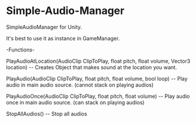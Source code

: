 # Simple-Audio-Manager
SimpleAudioManager for Unity.

It's best to use it as instance in GameManager.

-Functions-

PlayAudioAtLocation(AudioClip ClipToPlay, float pitch, float volume, Vector3 location) 
-- Creates Object that makes sound at the location you want.

PlayAudio(AudioClip ClipToPlay, float pitch, float volume, bool loop) 
-- Play audio in main audio source. (cannot stack on playing audios)

PlayAudioOnce(AudioClip ClipToPlay, float pitch, float volume) 
-- Play audio once in main audio source. (can stack on playing audios)

StopAllAudios()
-- Stop all audios
